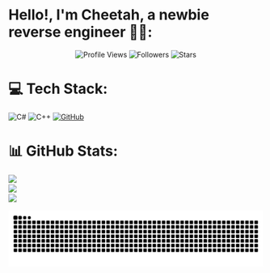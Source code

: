 
# Hello!, I'm Cheetah, a newbie reverse engineer 👋🏼:


<p align="center">
  <img height="25" src="https://komarev.com/ghpvc/?username=Cheetah0xf&color=blueviolet" alt="Profile Views"/>
  <img height="25" src="https://img.shields.io/github/followers/Cheetah0xf?color=4a12ba&style=for-the-badge&logo=github&label=Follow" alt="Followers"/>
  <img height="25" src="https://img.shields.io/github/stars/Cheetah0xf?color=f429ff&style=for-the-badge&logo=github&label=Stars" alt="Stars"/>
</p>

# 💻 Tech Stack:
![C#](https://img.shields.io/badge/c%23-%23239120.svg?style=for-the-badge&logo=csharp&logoColor=white) ![C++](https://img.shields.io/badge/c++-%2300599C.svg?style=for-the-badge&logo=c%2B%2B&logoColor=white) [![GitHub](https://img.shields.io/badge/github-%23121011.svg?style=for-the-badge&logo=github&logoColor=white)](https://github.com/Cheetah0xf/)
# 📊 GitHub Stats:
![](https://github-readme-stats.vercel.app/api?username=Cheetah0xf&theme=dark&hide_border=false&include_all_commits=true&count_private=true)<br/>
![](https://github-readme-streak-stats.herokuapp.com/?user=Cheetah0xf&theme=dark&hide_border=false)<br/>
![](https://github-readme-stats.vercel.app/api/top-langs/?username=Cheetah0xf&theme=dark&hide_border=false&include_all_commits=true&count_private=true&layout=compact)




<picture>
  <source media="(prefers-color-scheme: dark)" srcset="https://raw.githubusercontent.com/Cheetah0xf/Cheetah0xf/output/github-snake-dark.svg" />
  <source media="(prefers-color-scheme: light)" srcset="https://raw.githubusercontent.com/Cheetah0xf/Cheetah0xf/output/github-snake.svg" />
  <img alt="github-snake" src="https://raw.githubusercontent.com/Cheetah0xf/Cheetah0xf/output/github-snake.svg" />
</picture>
